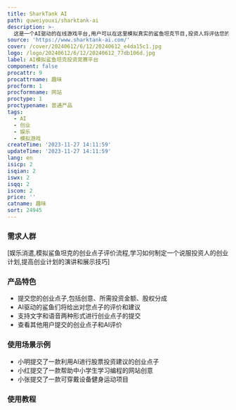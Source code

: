 ```yaml
---
title: SharkTank AI
path: quweiyouxi/sharktank-ai
description: >-
  这是一个AI驱动的在线游戏平台,用户可以在这里模拟真实的鲨鱼坦克节目,投资人将评估您的创业点子,给出投资建议。该平台集娱乐和教育为一体,既能参与有趣的模拟游戏,又能学习如何制定有说服力的创业方案。
source: 'https://www.sharktank-ai.com/'
cover: /cover/20240612/6/12/20240612_e4da15c1.jpg
logo: /logo/20240612/6/12/20240612_77db106d.jpg
label: AI模拟鲨鱼坦克投资竞赛平台
component: false
procattr: 9
procattrname: 趣味
procform: 1
procformname: 网站
proctype: 1
proctypename: 普通产品
tags:
  - AI
  - 创业
  - 娱乐
  - 模拟游戏
createTime: '2023-11-27 14:11:59'
updateTime: '2023-11-27 14:11:59'
lang: en
isicp: 2
isqian: 2
iswx: 2
isqq: 2
iscom: 2
price: ''
catname: 趣味
sort: 24945
---
```




### 需求人群
[娱乐消遣,模拟鲨鱼坦克的创业点子评价流程,学习如何制定一个说服投资人的创业计划,提高创业计划的演讲和展示技巧]

### 产品特色
- 提交您的创业点子,包括创意、所需投资金额、股权分成
- AI驱动的鲨鱼们将给出对您点子的评价和建议
- 支持文字和语音两种形式进行创业点子的提交
- 查看其他用户提交的创业点子和AI评价

### 使用场景示例
- 小明提交了一款利用AI进行股票投资建议的创业点子
- 小红提交了一款帮助中小学生学习编程的网站创意
- 小张提交了一款可穿戴设备健身运动项目

### 使用教程


  
